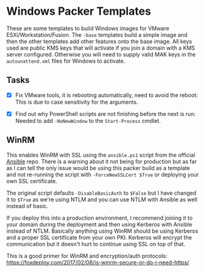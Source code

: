 # Windows Packer Templates

These are some templates to build Windows images for VMware ESXi/Workstation/Fusion. The `-base` templates build a simple image and then the other templates add other features onto the base image. All keys used are public KMS keys that will activate if you join a domain with a KMS server configured. Otherwise you will need to supply valid MAK keys in the `autounattend.xml` files for Windows to activate.

## Tasks

- [X] Fix VMware tools, it is rebooting automatically, need to avoid the reboot: This is due to case sensitivity for the arguments.
- [X] Find out why PowerShell scripts are not finishing before the next is run: Needed to add `-NoNewWindow` to the `Start-Process` cmdlet.


## WinRM

This enables WinRM with SSL using the `ansible.ps1` script from the official [Ansible](https://github.com/ansible/ansible/blob/devel/examples/scripts/ConfigureRemotingForAnsible.ps1) repo. There is a warning about it not being for production but as far as I can tell the only issue would be using this packer build as a template and not re-running the script with `-ForceNewSSLCert $True` or deploying your own SSL certificate.

The original script defaults `-DisableBasicAuth` to `$False` but I have changed it to `$True` as we're using NTLM and you can use NTLM with Ansible as well instead of basic.

If you deploy this into a production environment, I recommend joining it to your domain during the deployment and then using Kerberos with Ansible instead of NTLM. Basically anything using WinRM should be using Kerberos and a proper SSL certificate from your own PKI. Kerberos will encrypt the communication but it doesn't hurt to continue using SSL on top of that.

This is a good primer for WinRM and encryption/auth protocols: https://foxdeploy.com/2017/02/08/is-winrm-secure-or-do-i-need-https/
